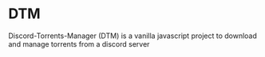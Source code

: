 # DTM
Discord-Torrents-Manager (DTM) is a vanilla javascript project to download and manage torrents from a discord server
